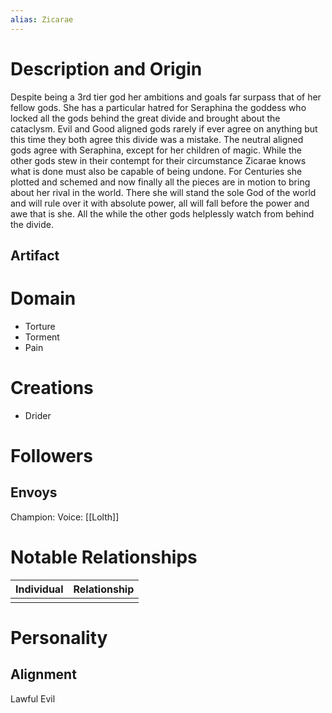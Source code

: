 ```yaml
---
alias: Zicarae
---
```

# Description and Origin

Despite being a 3rd tier god her ambitions and goals far surpass that of her fellow gods. She has a particular hatred for Seraphina the goddess who locked all the gods behind the great divide and brought about the cataclysm. Evil and Good aligned gods rarely if ever agree on anything but this time they both agree this divide was a mistake. The neutral aligned gods agree with Seraphina, except for her children of magic. While the other gods stew in their contempt for their circumstance Zicarae knows what is done must also be capable of being undone. For Centuries she plotted and schemed and now finally all the pieces are in motion to bring about her rival in the world. There she will stand the sole God of the world and will rule over it with absolute power, all will fall before the power and awe that is she. All the while the other gods helplessly watch from behind the divide.

## Artifact

# Domain
- Torture
- Torment
- Pain

# Creations
- Drider

# Followers

## Envoys
Champion: 
Voice: [[Lolth]]

# Notable Relationships
| Individual | Relationship |
| ---------- | ------------ |
|            |              |

# Personality


## Alignment
Lawful Evil